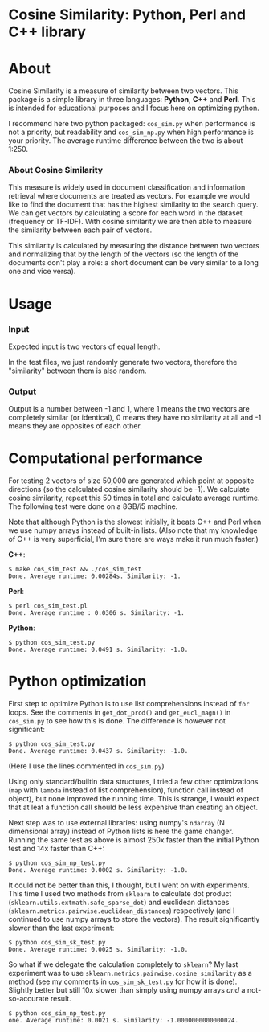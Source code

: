 
# Cosine Similarity: Python, Perl and C++ library

# About

Cosine Similarity is a measure of similarity between two vectors. This package
is a simple library in three languages: __Python__, __C++__ and __Perl__. This
is intended for educational purposes and I focus here on optimizing python.

I recommend here two python packaged: `cos_sim.py` when performance is not a priority, but readability and `cos_sim_np.py` when high performance is your priority. The average runtime difference between the two is about 1:250.


### About Cosine Similarity
This measure is widely used in document classification and information retrieval where documents are treated as vectors. For example we would like to
find the document that has the highest similarity to the search query. We can get vectors by calculating a score for each word in the dataset (frequency or TF-IDF). With cosine similarity we are then able to measure the similarity between each pair of vectors.

This similarity is calculated by measuring the distance between two vectors and normalizing that by the length of the vectors (so the length of the documents don't play a role: a short document can be very similar to a long one and vice versa).

# Usage
### Input
Expected input is two vectors of equal length.

In the test files, we just randomly generate two vectors, therefore the
"similarity" between them is also random.

### Output

Output is a number between -1 and 1, where 1 means the two vectors are
completely similar (or identical), 0 means they have no similarity at all and -1
means they are opposites of each other.

# Computational performance

For testing 2 vectors of size 50,000 are generated which point at opposite directions (so the calculated cosine similarity should be -1). We calculate cosine similarity, repeat this 50 times in total and calculate average runtime. The following test were done on a 8GB/i5 machine.

Note that although Python is the slowest initially, it beats C++ and Perl when we use numpy arrays instead of built-in lists. (Also note that my knowledge of C++ is very superficial, I'm sure there are ways make it run much faster.)


__C++__:
```
$ make cos_sim_test && ./cos_sim_test
Done. Average runtime: 0.00284s. Similarity: -1.
```

__Perl__:
```
$ perl cos_sim_test.pl
Done. Average runtime : 0.0306 s. Similarity: -1.
```

__Python__:
```
$ python cos_sim_test.py
Done. Average runtime: 0.0491 s. Similarity: -1.0.
```

# Python optimization

First step to optimize Python is to use list comprehensions instead of `for` loops. See the comments in `get_dot_prod()` and `get_eucl_magn()` in `cos_sim.py` to see how this is done. The difference is however not significant:

```
$ python cos_sim_test.py
Done. Average runtime: 0.0437 s. Similarity: -1.0.
```
(Here I use the lines commented in `cos_sim.py`)


Using only standard/builtin data structures, I tried a few other optimizations (`map` with `lambda` instead of list comprehension), function call instead of object), but none improved the running time. This is strange, I would expect that at leat a function call should be less expensive than creating an object.

Next step was to use external libraries: using numpy's `ndarray` (N dimensional array) instead of Python lists is here the game changer. Running the same test as above is almost 250x faster than the initial Python test and 14x faster than C++:

```
$ python cos_sim_np_test.py
Done. Average runtime: 0.0002 s. Similarity: -1.0.
```

It could not be better than this, I thought, but I went on with experiments. This time I used two methods from `sklearn` to calculate dot product (`sklearn.utils.extmath.safe_sparse_dot`) and euclidean distances (`sklearn.metrics.pairwise.euclidean_distances`) respectively (and I continued to use numpy arrays to store the vectors). The result significantly slower than the last experiment:


```
$ python cos_sim_sk_test.py
Done. Average runtime: 0.0025 s. Similarity: -1.0.
```

So what if we delegate the calculation completely to `sklearn`? My last experiment was to use `sklearn.metrics.pairwise.cosine_similarity` as a method (see my comments in `cos_sim_sk_test.py` for how it is done). Slightly better but still 10x slower than simply using numpy arrays _and_ a not-so-accurate result.

```
$ python cos_sim_np_test.py
one. Average runtime: 0.0021 s. Similarity: -1.0000000000000024.
```
